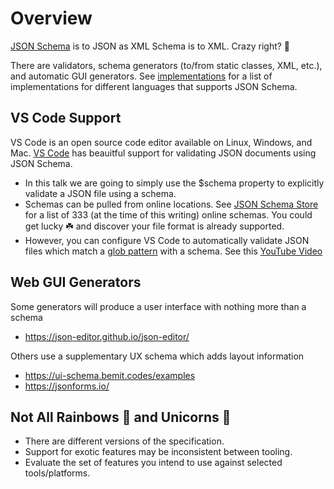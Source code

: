 # Overview

[JSON Schema](https://json-schema.org/) is to JSON as XML Schema is to XML. Crazy right? 🤡

There are validators, schema generators (to/from static classes, XML, etc.), and automatic GUI generators. See [implementations](https://json-schema.org/implementations.html) for a list
of implementations for different languages that supports JSON Schema.

## VS Code Support

VS Code is an open source code editor available on Linux, Windows, and Mac.
[VS Code](https://code.visualstudio.com/docs/languages/json) has beauitful support for
validating JSON documents using JSON Schema.

- In this talk we are going to simply use the $schema property to explicitly validate a
  JSON file using a schema.
- Schemas can be pulled from online locations. See [JSON Schema Store](https://www.schemastore.org/json/)
  for a list of 333 (at the time of this writing) online schemas. You could get lucky ☘️ and discover
  your file format is already supported.
- However, you can configure VS Code to automatically validate JSON files which match a [glob pattern](<https://en.wikipedia.org/wiki/Glob_(programming)>)
  with a schema. See this [YouTube Video](https://www.youtube.com/watch?v=nrXDVxkwE9Q)

## Web GUI Generators

Some generators will produce a user interface with nothing more than a schema

- https://json-editor.github.io/json-editor/

Others use a supplementary UX schema which adds layout information

- https://ui-schema.bemit.codes/examples
- https://jsonforms.io/

## Not All Rainbows 🌈 and Unicorns 🦄

- There are different versions of the specification.
- Support for exotic features may be inconsistent between tooling.
- Evaluate the set of features you intend to use against selected tools/platforms.
